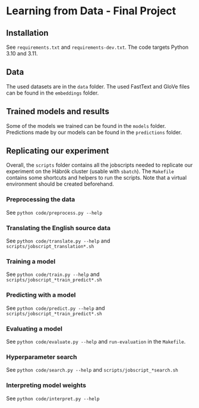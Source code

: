 # Learning from Data - Final Project

## Installation
See `requirements.txt` and `requirements-dev.txt`. The code targets Python 3.10 and 3.11.

## Data
The used datasets are in the `data` folder. The used FastText and GloVe files can be found in the `embeddings` folder.

## Trained models and results
Some of the models we trained can be found in the `models` folder. Predictions made by our models can be found in the `predictions` folder.

## Replicating our experiment
Overall, the `scripts` folder contains all the jobscripts needed to replicate our experiment on the Hábrók cluster (usable with `sbatch`). The `Makefile` contains some shortcuts and helpers to run the scripts.
Note that a virtual environment should be created beforehand. 

### Preprocessing the data
See `python code/preprocess.py --help`

### Translating the English source data
See `python code/translate.py --help` and `scripts/jobscript_translation*.sh`

### Training a model
See `python code/train.py --help` and `scripts/jobscript_*train_predict*.sh`

### Predicting with a model
See `python code/predict.py --help` and `scripts/jobscript_*train_predict*.sh`

### Evaluating a model
See `python code/evaluate.py --help` and `run-evaluation` in the `Makefile`.

### Hyperparameter search
See `python code/search.py --help`  and `scripts/jobscript_*search.sh`

### Interpreting model weights
See `python code/interpret.py --help` 